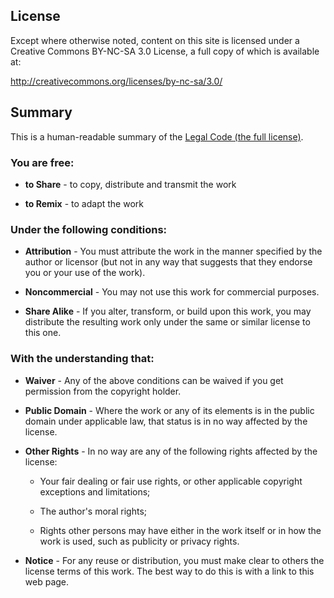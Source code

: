 ## License

Except where otherwise noted, content on this site is licensed under a Creative Commons
BY-NC-SA 3.0 License, a full copy of which is available at:

<http://creativecommons.org/licenses/by-nc-sa/3.0/>


## Summary

This is a human-readable summary of the [Legal Code (the full license)][license].

[summary]: http://creativecommons.org/licenses/by-nc-sa/3.0/deed.en
[license]: http://creativecommons.org/licenses/by-nc-sa/3.0/legalcode


### You are free:

* **to Share** - to copy, distribute and transmit the work

* **to Remix** - to adapt the work


### Under the following conditions:

* **Attribution** - You must attribute the work in the manner specified by the author or
  licensor (but not in any way that suggests that they endorse you or your use of the
  work).

* **Noncommercial** - You may not use this work for commercial purposes.

* **Share Alike** - If you alter, transform, or build upon this work, you may distribute
  the resulting work only under the same or similar license to this one.


### With the understanding that:

* **Waiver** - Any of the above conditions can be waived if you get permission from the
  copyright holder.

* **Public Domain** - Where the work or any of its elements is in the public domain under
  applicable law, that status is in no way affected by the license.

* **Other Rights** - In no way are any of the following rights affected by the license:

    - Your fair dealing or fair use rights, or other applicable copyright exceptions and
      limitations;

    - The author's moral rights;

    - Rights other persons may have either in the work itself or in how the work is used,
      such as publicity or privacy rights.

* **Notice** - For any reuse or distribution, you must make clear to others the license
  terms of this work. The best way to do this is with a link to this web page.

